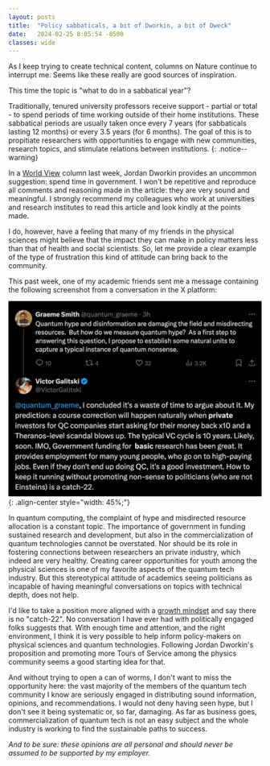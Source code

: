 ```yaml
---
layout: posts
title:  "Policy sabbaticals, a bit of Dworkin, a bit of Dweck"
date:   2024-02-25 8:05:54 -0500
classes: wide
---
```


As I keep trying to create technical content, columns on Nature continue to interrupt me. Seems like these really are good sources of inspiration. 

This time the topic is "what to do in a sabbatical year"? 

Traditionally, tenured university professors receive support - partial or total - to spend periods of time working outside of their home institutions. These sabbatical periods are usually taken once every 7 years (for sabbaticals lasting 12 months) or every 3.5 years (for 6 months). The goal of this is to propitiate researchers with opportunities to engage with new communities, research topics, and stimulate relations between institutions.
{: .notice--warning}

In a <a href="https://www.nature.com/articles/d41586-024-00479-w">World View</a> column last week, Jordan Dworkin provides an uncommon suggestion: spend time in government. I won't be repetitive and reproduce all comments and reasoning made in the article: they are very sound and meaningful. I strongly recommend my colleagues who work at universities and research institutes to read this article and look kindly at the points made.

I do, however, have a feeling that many of my friends in the physical sciences might believe that the impact they can make in policy matters less than that of health and social scientists. So, let me provide a clear example of the type of frustration this kind of attitude can bring back to the community.

This past week, one of my academic friends sent me a message containing the following screenshot from a conversation in the X platform:

![image-center](/assets/images/Galitski_quantum_hype.jpeg){: .align-center style="width: 45%;"}

In quantum computing, the complaint of hype and misdirected resource allocation is a constant topic. The importance of government in funding sustained research and development, but also in the commercialization of quantum technologies cannot be overstated. Nor should be its role in fostering connections between researchers an private industry, which indeed are very healthy. Creating career opportunities for youth among the physical sciences is one of my favorite aspects of the quantum tech industry. But this stereotypical attitude of academics seeing politicians as incapable of having meaningful conversations on topics with technical depth, does not help. 

I'd like to take a position more aligned with a <a href="https://en.wikipedia.org/wiki/Mindset#Fixed_and_growth_mindsets">growth mindset</a> and say there is no "catch-22". No conversation I have ever had with politically engaged folks suggests that. With enough time and attention, and the right environment, I think it is very possible to help inform policy-makers on physical sciences and quantum technologies. Following Jordan Dworkin's proposition and promoting more Tours of Service among the physics community seems a good starting idea for that.

And without trying to open a can of worms, I don't want to miss the opportunity here: the vast majority of the members of the quantum tech community I know are seriously engaged in distributing sound information, opinions, and recommendations. I would not deny having seen hype, but I don't see it being systematic or, so far, damaging. As far as business goes, commercialization of quantum tech is not an easy subject and the whole industry is working to find the sustainable paths to success.

*And to be sure: these opinions are all personal and should never be assumed to be supported by my employer.*